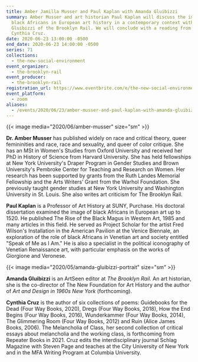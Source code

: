```yaml
---
title: Amber Jamilla Musser and Paul Kaplan with Amanda Gluibizzi
summary: Amber Musser and art historian Paul Kaplan will discuss the image of
  black Africans in European art history in a contemporary context with Amanda
  Gluibizzi of the Brooklyn Rail. We will conclude with a reading from poet
  Cynthia Cruz.
date: 2020-06-23 13:00:00 -0500
end_date: 2020-06-23 14:00:00 -0500
series: 71
collections:
  - the-new-social-environment
event_organizer:
  - the-brooklyn-rail
event_producer:
  - the-brooklyn-rail
registration_url: https://www.eventbrite.com/e/the-new-social-environment-71-amber-jamilla-musser-and-paul-kaplan-tickets-110219467394
event_platform:
  - zoom
aliases:
  - /events/2020/06/23/amber-musser-and-paul-kaplan-with-amanda-gluibizzi/
---
```

{{< image media="2020/06/amber-musser" size="sm" >}}

**Dr. Amber Musser** has published widely on race and critical theory, queer femininities and race, race and sexuality, and queer of color critique. She has an MSt in Women's Studies from Oxford University and received her PhD in History of Science from Harvard University. She has held fellowships at New York University's Draper Program in Gender Studies and Brown University's Pembroke Center for Teaching and Research on Women. Her research has been supported by grants from the Ruth Landes Memorial Fellowship and the Arts Writers’ Grant from the Warhol Foundation. She previously taught gender studies at New York University and Washington University in St. Louis. She also writes art criticism for The Brooklyn Rail.

**Paul Kaplan** is a Professor of Art History at SUNY, Purchase. His doctoral dissertation examined the image of black Africans in European art up to 1520. He published The Rise of the Black Magus in Western Art, 1985 and many articles in this field. He served as Project Scholar for the artist Fred Wilson's Installation in the American Pavilion at the Venice Biennale, an exploration of the role of black Africans in Venetian art and society entitled "Speak of Me as I Am." He is also a specialist in the political iconography of Venetian Renaissance art, with particular emphasis on the works of Giorgione and Veronese.

{{< image media="2020/05/amanda-gluibizzi-portrait" size="sm" >}}

**Amanda Gluibizzi** is an ArtSeen editor at *The Brooklyn Rail.* An art historian, she is the co-director of The New Foundation for Art History and the author of *Art and Design in 1960s New York* (forthcoming).

**Cynthia Cruz** is the author of six collections of poems: Guidebooks for the Dead (Four Way Books, 2020), Dregs (Four Way Books, 2018), How the End Begins (Four Way Books, 2016), Wunderkammer (Four Way Books, 2014), The Glimmering Room (Four Way Books, 2012) and Ruin (Alice James Books, 2006). The Melancholia of Class, her second collection of critical essays about melancholia and the working class, is forthcoming from Repeater Books in 2021. Cruz edits the interdisciplinary journal Schlag Magazine with Steven Page and teaches at the City University of New York and in the MFA Writing Program at Columbia University.
